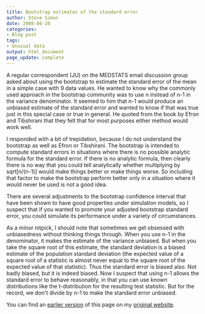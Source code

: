 ```yaml
---
title: Bootstrap estimates of the standard error
author: Steve Simon
date: 2008-06-20
categories:
- Blog post
tags:
- Unusual data
output: html_document
page_update: complete
---
```


A regular correspondent (JU) on the MEDSTATS email discussion group asked about using the bootstrap to estimate the standard error of the mean in a simple case with 9 data values. He wanted to know why the commonly used approach in the bootstrap community was to use n instead of n-1 in the variance denominator. It seemed to him that n-1 would produce an unbiased estimate of the standard error and wanted to know if that was true just in this special case or true in general. He quoted from the book by Efron and Tibshirani that they felt that for most purposes either method would work well.

I responded with a bit of trepidation, because I do not understand the bootstrap as well as Efron or Tibshirani. The bootstrap is intended to compute standard errors in situations where there is no possible analytic formula for the standard error. If there is no analytic formula, then clearly there is no way that you could tell analytically whether multiplying by sqrt\[n/(n-1)\] would make things better or make things worse. So including that factor to make the bootstrap perform better only in a situation where it would never be used is not a good idea.

There are several adjustments to the bootstrap confidence interval that have been shown to have good properties under simulation models, so I suspect that if you wanted to promote your adjusted bootstrap standard error, you could simulate its performance under a variety of circumstances.

As a minor nitpick, I should note that sometimes we get obsessed with unbiasedness without thinking things through. When you use n-1 in the denominator, it makes the estimate of the variance unbiased. But when you take the square root of this estimate, the standard deviation is a biased estimate of the population standard deviation (the expected value of a square root of a statistic is almost never equal to the square root of the expected value of that statistic). Thus the standard error is biased also. Not badly biased, but it is indeed biased. Now I suspect that using n-1 allows the standard error to behave reasonably, in that you can use known distributions like the t-distribution for the resulting test statistic. But for the record, we don't divide by n-1 to make the standard error unbiased.

You can find an [earlier version][sim1] of this page on my [original website][sim2].

[sim1]: http://www.pmean.com/08/BootstrapStandardError.html
[sim2]: http://www.pmean.com/original_site.html

